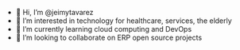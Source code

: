 - 👋 Hi, I’m @jeimytavarez
- 👀 I’m interested in technology for healthcare, services, the elderly 
- 🌱 I’m currently learning cloud computing and DevOps
- 💞️ I’m looking to collaborate on ERP open source projects


<!---
jeimytavarez/jeimytavarez is a ✨ special ✨ repository because its `README.md` (this file) appears on your GitHub profile.
You can click the Preview link to take a look at your changes.
--->

